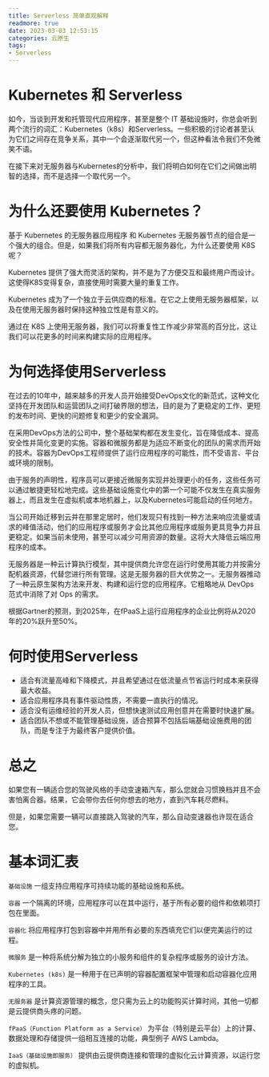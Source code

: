 ```yaml
---
title: Serverless 简单直观解释
readmore: true
date: 2023-03-03 12:53:15
categories: 云原生
tags:
- Serverless
---
```


# Kubernetes 和 Serverless

如今，当谈到开发和托管现代应用程序，甚至是整个 IT 基础设施时，你总会听到两个流行的词汇：Kubernetes（k8s）和Serverless。一些积极的讨论者甚至认为它们之间存在竞争关系，其中一个会逐渐取代另一个，但这种看法令我们不免微笑不语。

在接下来对无服务器与Kubernetes的分析中，我们将明白如何在它们之间做出明智的选择，而不是选择一个取代另一个。

# 为什么还要使用 Kubernetes？

基于 Kubernetes 的无服务器应用程序 和 Kubernetes 无服务器节点的组合是一个强大的组合。但是，如果我们将所有内容都无服务器化，为什么还要使用 K8S 呢？

Kubernetes 提供了强大而灵活的架构，并不是为了方便交互和最终用户而设计。这使得K8S变得复杂，直接使用时需要大量的重复工作。

Kubernetes 成为了一个独立于云供应商的标准。在它之上使用无服务器框架，以及在使用无服务器时保持这种独立性是有意义的。

通过在 K8S 上使用无服务器，我们可以将重复性工作减少非常高的百分比，这让我们可以花更多的时间来构建实际的应用程序。

# 为何选择使用Serverless

在过去的10年中，越来越多的开发人员开始接受DevOps文化的新范式，这种文化坚持在开发团队和运营团队之间打破界限的想法，目的是为了更稳定的工作、更短的发布时间、更快的问题修复和更少的安全漏洞。

在采用DevOps方法的公司中，整个基础架构都在发生变化，旨在降低成本、提高安全性并简化变更的实施。容器和微服务都是为适应不断变化的团队的需求而开始的技术。容器为DevOps工程师提供了运行应用程序的可能性，而不受语言、平台或环境的限制。

由于服务的声明性，程序员可以更接近微服务实现并处理更小的任务，这些任务可以通过敏捷更轻松地完成。这些基础设施变化中的第一个可能不仅发生在真实服务器上，而且发生在虚拟机或本地机器上，以及Kubernetes可能启动的任何地方。

当公司开始迁移到云并在那里定居时，他们发现只有找到一种方法来响应流量或请求的峰值活动，他们的应用程序或服务才会比其他应用程序或服务更具竞争力并且更稳定。如果当前未使用，甚至可以减少可用资源的数量。这将大大降低云端应用程序的成本。

无服务器是一种云计算执行模型，其中提供商允许您在运行时使用其能力并按需分配机器资源，代替您进行所有管理。这是无服务器的巨大优势之一。无服务器推动了一种云原生架构方法来开发、构建和运行您的应用程序。它粗略地从 DevOps 范式中消除了对 Ops 的需求。

根据Gartner的预测，到2025年，在fPaaS上运行应用程序的企业比例将从2020年的20%跃升至50%。


# 何时使用Serverless


* 适合有流量高峰和下降模式，并且希望通过在低流量点节省运行时成本来获得最大收益。
* 适合应用程序具有事件驱动性质，不需要一直执行的情况。
* 适合没有运维经验的开发人员，但想快速测试应用创意并在需要时快速扩展。
* 适合团队不想或不能管理基础设施，适合预算不包括后端基础设施费用的团队，而是专注于为最终客户提供价值。

# 总之

如果您有一辆适合您的驾驶风格的手动变速箱汽车，那么您就会习惯换档并且不会害怕离合器。结果，它会带你去任何你想去的地方，直到汽车耗尽燃料。

但是，如果您需要一辆可以直接跳入驾驶的汽车，那么自动变速器也许现在适合您。

# 基本词汇表

`基础设施` 一组支持应用程序可持续功能的基础设施和系统。

`容器` 一个隔离的环境，应用程序可以在其中运行，基于所有必要的组件和依赖项打包在里面。

`容器化` 将应用程序打包到容器中并用所有必要的东西填充它们以便完美运行的过程。

`微服务` 是一种将系统分解为独立的小服务和组件的复杂程序或服务的设计方法。

`Kubernetes (k8s)` 是一种用于在已声明的容器配置框架中管理和启动容器化应用程序的工具。

`无服务器` 是计算资源管理的概念，您只需为云上的功能购买计算时间，其他一切都是云提供商头疼的问题。

`fPaaS（Function Platform as a Service）` 为平台（特别是云平台）上的计算、数据处理和存储提供一组相互连接的功能，典型例子 AWS Lambda。

`IaaS（基础设施即服务）` 提供由云提供商连接和管理的虚拟化云计算资源，以运行您的虚拟机。